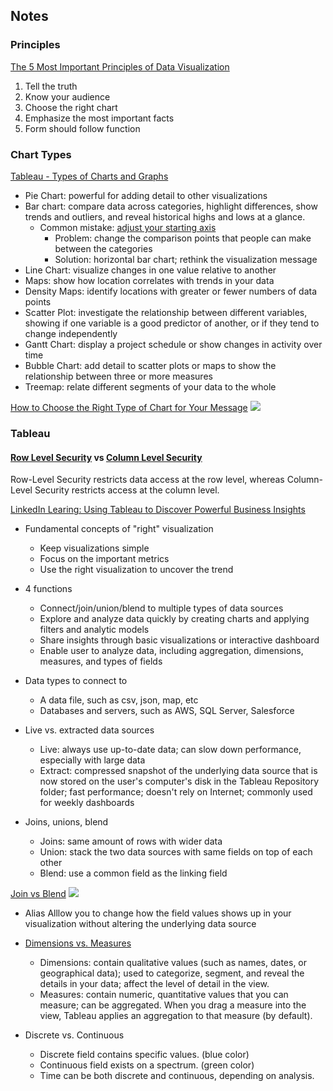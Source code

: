 ## Notes

### Principles
[The 5 Most Important Principles of Data Visualization](https://towardsdatascience.com/the-5-most-important-principles-of-data-visualization-455225a6c4b3#:~:text=Data%20visualization%2C%20in%20the%20simplest,understand%20patterns%20and%20communicate%20insights.&text=Misleading%2C%20confusing%2C%20and%20impractical%20visualizations,designers%20and%20journalists%20among%20us.)

1. Tell the truth
2. Know your audience
3. Choose the right chart
4. Emphasize the most important facts
5. Form should follow function

### Chart Types
[Tableau - Types of Charts and Graphs](https://www.tableau.com/learn/whitepapers/which-chart-or-graph-is-right-for-you)
* Pie Chart: powerful for adding detail to other visualizations
* Bar chart: compare data across categories, highlight differences, show trends and outliers, and reveal historical highs and lows at a glance.
  * Common mistake: [adjust your starting axis](https://uxdesign.cc/the-most-common-mistake-designers-make-when-adjusting-their-bar-charts-6f7405d69703) 
    * Problem: change the comparison points that people can make between the categories
    * Solution: horizontal bar chart; rethink the visualization message
* Line Chart: visualize changes in one value relative to another
* Maps: show how location correlates with trends in your data
* Density Maps: identify locations with greater or fewer numbers of data points
* Scatter Plot: investigate the relationship between different variables, showing if one variable is a good predictor of another, or if they tend to change independently
* Gantt Chart: display a project schedule or show changes in activity over time
* Bubble Chart: add detail to scatter plots or maps to show the relationship between three or more measures
* Treemap: relate different segments of your data to the whole




[How to Choose the Right Type of Chart for Your Message](https://education.microsoft.com/en-us/course/0a60eeb6/1)
![](https://az801952.vo.msecnd.net/uploads/b9335f90-bb61-4773-899e-3927c923b9be.png)



### Tableau
#### [Row Level Security](https://www.thedataschool.com.au/mipadmin/row-level-security-in-tableau-using-user-functions/) vs [Column Level Security](https://www.thedataschool.com.au/mipadmin/column-level-security-in-tableau-uisng-user-functions/)
Row-Level Security restricts data access at the row level, whereas Column-Level Security restricts access at the column level.

[LinkedIn Learing: Using Tableau to Discover Powerful Business Insights](https://www.linkedin.com/learning/using-tableau-to-discover-powerful-business-insights)
* Fundamental concepts of "right" visualization
  - Keep visualizations simple
  - Focus on the important metrics
  - Use the right visualization to uncover the trend

* 4 functions
  - Connect/join/union/blend to multiple types of data sources
  - Explore and analyze data quickly by creating charts and applying filters and analytic models
  - Share insights through basic visualizations or interactive dashboard
  - Enable user to analyze data, including aggregation, dimensions, measures, and types of fields

* Data types to connect to
  - A data file, such as csv, json, map, etc
  - Databases and servers, such as AWS, SQL Server, Salesforce

* Live vs. extracted data sources
  - Live: always use up-to-date data; can slow down performance, especially with large data
  - Extract: compressed snapshot of the underlying data source that is now stored on the user's computer's disk in the Tableau Repository folder; fast performance; doesn't rely on Internet; commonly used for weekly dashboards

* Joins, unions, blend
  - Joins: same amount of rows with wider data
  - Union: stack the two data sources with same fields on top of each other
  - Blend: use a common field as the linking field
  
[Join vs Blend](https://deep-r.medium.com/join-vs-blend-in-tableau-desktop-929fffe42c89)
![](https://miro.medium.com/max/1200/1*VJ_M5T4r7j6ojErChi3Ipg.png)

* Alias
Alllow you to change how the field values shows up in your visualization without altering the underlying data source

* [Dimensions vs. Measures](https://help.tableau.com/current/pro/desktop/en-us/datafields_typesandroles.htm)
  - Dimensions: contain qualitative values (such as names, dates, or geographical data); used to categorize, segment, and reveal the details in your data; affect the level of detail in the view.
  - Measures: contain numeric, quantitative values that you can measure; can be aggregated. When you drag a measure into the view, Tableau applies an aggregation to that measure (by default).

* Discrete vs. Continuous
  - Discrete field contains specific values. (blue color)
  - Continuous field exists on a spectrum. (green color)
  - Time can be both discrete and continuous, depending on analysis.






























